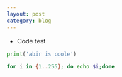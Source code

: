 ```yaml
---
layout: post
category: blog
---
```



- Code test

```python
print('abir is coole')
```

```bash
for i in {1..255}; do echo $i;done
```
